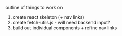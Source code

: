 outline of things to work on
1. create react skeleton (+ nav links)
2. create fetch-utils.js - will need backend input?
3. build out individual components + refine nav links
